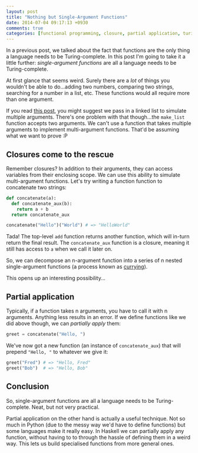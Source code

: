 ```yaml
---
layout: post
title: "Nothing but Single-Argument Functions"
date: 2014-07-04 09:17:13 +0930
comments: true
categories: [functional programming, closure, partial application, turing complete]
---
```


In a previous post, we talked about the fact that functions are the only thing a language needs to be Turing-complete. In this post I'm going to take it a little further: *single-argument functions* are all a language needs to be Turing-complete.

At first glance that seems weird. Surely there are a *lot* of things you wouldn't be able to do...adding two numbers, comparing two strings, searching for a number in a list, etc. These functions would all require more than one argument.

If you read [this post](), you might suggest we pass in a linked list to simulate multiple arguments. There's one problem with that though...the `make_list` function accepts two arguments. We can't use a function that takes multiple arguments to implement multi-argument functions. That'd be assuming what we want to prove :P

## Closures come to the rescue

Remember closures? In addition to their arguments, they can access variables from their enclosing scope. We can use this ability to simulate multi-argument functions. Let's try writing a function function to concatenate two strings:

``` python
def concatenate(a):
  def concatenate_aux(b):
    return a + b
  return concatenate_aux

concatenate("Hello")("World") # => "HelloWorld"
```

Tada! The top-level `add` function returns another function, which will in-turn return the final result. The `concatenate_aux` function is a closure, meaning it still has access to `a` when we call it later on.

So, we can decompose an n-argument function into a series of n nested single-argument functions (a process known as [currying](http://en.wikipedia.org/wiki/Currying)).

This opens up an interesting possibility...

## Partial application

Typically, if a function takes n arguments, you have to call it with n arguments. Anything less results in an error. If we define functions like we did above though, we can *partially apply* them:

```python
greet = concatenate("Hello, ")
```

We've now got a new function (an instance of `concatenate_aux`) that will prepend `"Hello, "` to whatever we give it:

``` python
greet("Fred") # => "Hello, Fred"
greet("Bob")  # => "Hello, Bob"
```

## Conclusion

So, single-argument functions are all a language needs to be Turing-complete. Neat, but not very practical.

Partial application on the other hand is actually a useful technique. Not so much in Python (due to the messy way we'd have to define functions) but some languages make it really easy. In Haskell we can partially apply any function, without having to to through the hassle of defining them in a weird way. This lets us build specialised functions from more general ones.
